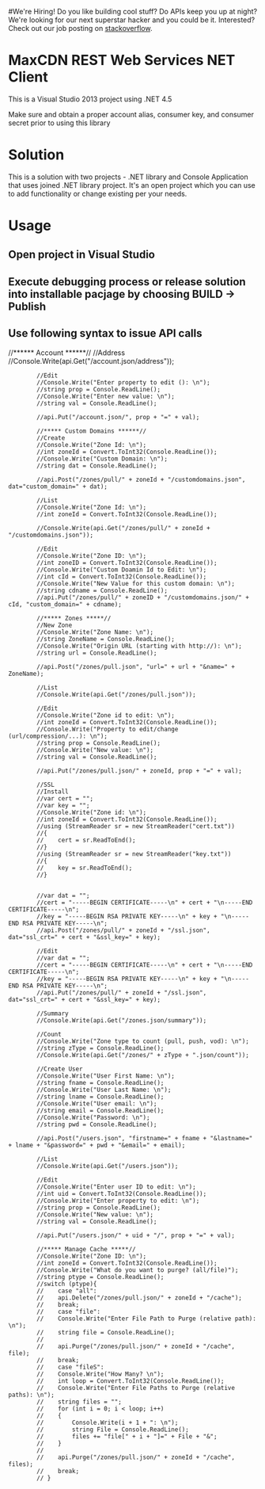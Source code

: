 #We're Hiring!
Do you like building cool stuff?  Do APIs keep you up at night? We're looking for our next superstar hacker and you could be it. Interested? Check out our job posting on [stackoverflow](http://careers.stackoverflow.com/jobs/52171/obsessive-compulsive-full-web-stack-engineer-maxcdn?a=11CW0Jx0A&searchTerm=maxcdn).

# MaxCDN REST Web Services NET Client

This is a Visual Studio 2013 project using .NET 4.5 

Make sure and obtain a proper account alias, consumer key, and consumer secret prior to using this library

# Solution
This is a solution with two projects - .NET library and Console Application that uses joined .NET library project. It's an open project which you can use to add functionality or change existing per your needs. 

# Usage

## Open project in Visual Studio
## Execute debugging process or release solution into installable pacjage by choosing BUILD -> Publish 
## Use following syntax to issue API calls

//****** Account ******//
            //Address
            //Console.Write(api.Get("/account.json/address"));

            //Edit
            //Console.Write("Enter property to edit (): \n");
            //string prop = Console.ReadLine();
            //Console.Write("Enter new value: \n");
            //string val = Console.ReadLine();

            //api.Put("/account.json/", prop + "=" + val);

            //***** Custom Domains ******//
            //Create
            //Console.Write("Zone Id: \n");
            //int zoneId = Convert.ToInt32(Console.ReadLine());
            //Console.Write("Custom Domain: \n");
            //string dat = Console.ReadLine();
            
            //api.Post("/zones/pull/" + zoneId + "/customdomains.json", dat="custom_domain=" + dat);
            
            //List
            //Console.Write("Zone Id: \n");
            //int zoneId = Convert.ToInt32(Console.ReadLine());

            //Console.Write(api.Get("/zones/pull/" + zoneId + "/customdomains.json"));
            
            //Edit
            //Console.Write("Zone ID: \n");
            //int zoneID = Convert.ToInt32(Console.ReadLine());
            //Console.Write("Custom Doamin Id to Edit: \n");
            //int cId = Convert.ToInt32(Console.ReadLine());
            //Console.Write("New Value for this custom domain: \n");
            //string cdname = Console.ReadLine();
            //api.Put("/zones/pull/" + zoneID + "/customdomains.json/" + cId, "custom_domain=" + cdname);

            //***** Zones *****//
            //New Zone
            //Console.Write("Zone Name: \n");
            //string ZoneName = Console.ReadLine();
            //Console.Write("Origin URL (starting with http://): \n");
            //string url = Console.ReadLine();

            //api.Post("/zones/pull.json", "url=" + url + "&name=" + ZoneName);

            //List
            //Console.Write(api.Get("/zones/pull.json"));

            //Edit
            //Console.Write("Zone id to edit: \n");
            //int zoneId = Convert.ToInt32(Console.ReadLine());
            //Console.Write("Property to edit/change (url/compression/...): \n");
            //string prop = Console.ReadLine();
            //Console.Write("New value: \n");
            //string val = Console.ReadLine();

            //api.Put("/zones/pull.json/" + zoneId, prop + "=" + val);

            //SSL
            //Install
            //var cert = "";
            //var key = "";
            //Console.Write("Zone id: \n");
            //int zoneId = Convert.ToInt32(Console.ReadLine());
            //using (StreamReader sr = new StreamReader("cert.txt"))
            //{
            //    cert = sr.ReadToEnd();               
            //}
            //using (StreamReader sr = new StreamReader("key.txt"))
            //{
            //    key = sr.ReadToEnd();
            //}


            //var dat = "";
            //cert = "-----BEGIN CERTIFICATE-----\n" + cert + "\n-----END CERTIFICATE-----\n";
            //key = "-----BEGIN RSA PRIVATE KEY-----\n" + key + "\n-----END RSA PRIVATE KEY-----\n";
            //api.Post("/zones/pull/" + zoneId + "/ssl.json", dat="ssl_crt=" + cert + "&ssl_key=" + key);
            
            //Edit
            //var dat = "";
            //cert = "-----BEGIN CERTIFICATE-----\n" + cert + "\n-----END CERTIFICATE-----\n";
            //key = "-----BEGIN RSA PRIVATE KEY-----\n" + key + "\n-----END RSA PRIVATE KEY-----\n";
            //api.Put("/zones/pull/" + zoneId + "/ssl.json", dat="ssl_crt=" + cert + "&ssl_key=" + key);

            //Summary
            //Console.Write(api.Get("/zones.json/summary"));

            //Count
            //Console.Write("Zone type to count (pull, push, vod): \n");
            //string zType = Console.ReadLine();
            //Console.Write(api.Get("/zones/" + zType + ".json/count"));
            
            //Create User
            //Console.Write("User First Name: \n");
            //string fname = Console.ReadLine();
            //Console.Write("User Last Name: \n");
            //string lname = Console.ReadLine();
            //Console.Write("User email: \n");
            //string email = Console.ReadLine();
            //Console.Write("Password: \n");
            //string pwd = Console.ReadLine();

            //api.Post("/users.json", "firstname=" + fname + "&lastname=" + lname + "&password=" + pwd + "&email=" + email);

            //List
            //Console.Write(api.Get("/users.json"));

            //Edit
            //Console.Write("Enter user ID to edit: \n");
            //int uid = Convert.ToInt32(Console.ReadLine());
            //Console.Write("Enter property to edit: \n");
            //string prop = Console.ReadLine();
            //Console.Write("New value: \n");
            //string val = Console.ReadLine();

            //api.Put("/users.json/" + uid + "/", prop + "=" + val);

            //***** Manage Cache *****//
            //Console.Write("Zone ID: \n");
            //int zoneId = Convert.ToInt32(Console.ReadLine());
            //Console.Write("What do you want to purge? (all/file)");
            //string ptype = Console.ReadLine();
            //switch (ptype){
            //    case "all":
            //    api.Delete("/zones/pull.json/" + zoneId + "/cache");
            //    break;
            //    case "file":
            //    Console.Write("Enter File Path to Purge (relative path): \n");
            //    string file = Console.ReadLine();
            //    
            //    api.Purge("/zones/pull.json/" + zoneId + "/cache", file);
            //    break;
            //    case "fileS":
            //    Console.Write("How Many? \n");
            //    int loop = Convert.ToInt32(Console.ReadLine());
            //    Console.Write("Enter File Paths to Purge (relative paths): \n");
            //    string files = "";
            //    for (int i = 0; i < loop; i++)
            //    {
            //        Console.Write(i + 1 + ": \n");
            //        string File = Console.ReadLine();
            //        files += "file[" + i + "]=" + File + "&";
            //    }
            //    
            //    api.Purge("/zones/pull.json/" + zoneId + "/cache", files);
            //    break;
            // }
 
